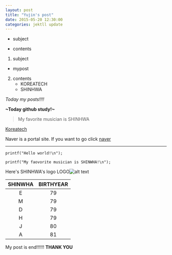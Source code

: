 ```yaml
---
layout: post
title: "Yujin's post"
date: 2015-05-20 12:30:00
categories: jektll update
---
```


- subject

- contents

1. subject
-  mypost

2. contents
   * KOREATECH
   * SHINHWA

*Today my posts!!!!*

**~Today github study!~**

> My favorite musician is SHINHWA

[Koreatech](http://koreatech.ac.kr)

Naver is a portal site. If you want to go click [naver]

[naver]: http://www.naver.com


*********

```
printf("Hello world!\n");

printf("My faovorite musician is SHINWHA!\n");
```


Here's SHINHWA's logo
LOGO![alt text](https://scontent.xx.fbcdn.net/hphotos-xpf1/v/t1.0-9/10923276_860070310680671_2218571850500528910_n.jpg?oh=55885d5de2ce4000185650eded356184&oe=55C88C47)

SHINWHA | BIRTHYEAR
:---:|:---:
E | 79
M | 79
D | 79
H | 79
J | 80
A | 81

My post is end!!!!!! **THANK YOU**

